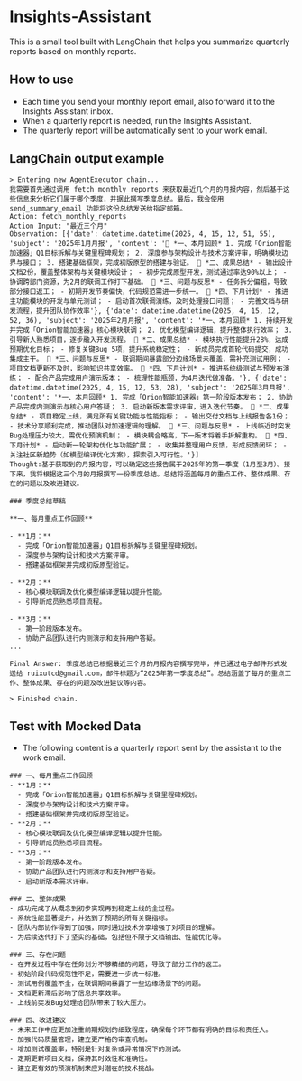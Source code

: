 # Insights-Assistant
This is a small tool built with LangChain that helps you summarize quarterly reports based on monthly reports.

## How to use
* Each time you send your monthly report email, also forward it to the Insights Assistant inbox.
* When a quarterly report is needed, run the Insights Assistant.
* The quarterly report will be automatically sent to your work email.

## LangChain output example
```
> Entering new AgentExecutor chain...
我需要首先通过调用 fetch_monthly_reports 来获取最近几个月的月报内容，然后基于这些信息来分析它们属于哪个季度，并据此撰写季度总结。最后，我会使用 send_summary_email 功能将这份总结发送给指定邮箱。
Action: fetch_monthly_reports
Action Input: "最近三个月"
Observation: [{'date': datetime.datetime(2025, 4, 15, 12, 51, 55), 'subject': '2025年1月月报', 'content': '🔹 *一、本月回顾* 1. 完成「Orion智能加速器」Q1目标拆解与关键里程碑规划； 2. 深度参与架构设计与技术方案评审，明确模块边界与接口； 3. 搭建基础框架，完成初版原型的搭建与验证。 🔹 *二、成果总结* - 输出设计文档2份，覆盖整体架构与关键模块设计； - 初步完成原型开发，测试通过率达90%以上； - 协调跨部门资源，为2月的联调工作打下基础。 🔹 *三、问题与反思* - 任务拆分偏粗，导致部分接口返工； - 初期开发节奏偏快，代码规范需进一步统一。 🔹 *四、下月计划* - 推进主功能模块的开发与单元测试； - 启动首次联调演练，及时处理接口问题； - 完善文档与研发流程，提升团队协作效率'}, {'date': datetime.datetime(2025, 4, 15, 12, 52, 36), 'subject': '2025年2月月报', 'content': '*一、本月回顾* 1. 持续开发并完成「Orion智能加速器」核心模块联调； 2. 优化模型编译逻辑，提升整体执行效率； 3. 引导新人熟悉项目，逐步融入开发流程。 🔹 *二、成果总结* - 模块执行性能提升28%，达成预期优化目标； - 修复关键Bug 5项，提升系统稳定性； - 新成员完成首轮代码提交，成功集成主干。 🔹 *三、问题与反思* - 联调期间暴露部分边缘场景未覆盖，需补充测试用例； - 项目文档更新不及时，影响知识共享效率。 🔹 *四、下月计划* - 推进系统级测试与预发布演练； - 配合产品完成用户演示版本； - 梳理性能瓶颈，为4月迭代做准备。'}, {'date': datetime.datetime(2025, 4, 15, 12, 53, 28), 'subject': '2025年3月月报', 'content': '*一、本月回顾* 1. 完成「Orion智能加速器」第一阶段版本发布； 2. 协助产品完成内测演示与核心用户答疑； 3. 启动新版本需求评审，进入迭代节奏。 🔹 *二、成果总结* - 项目稳定上线，满足所有关键功能与性能指标； - 输出交付文档与上线报告各1份； - 技术分享顺利完成，推动团队对加速逻辑的理解。 🔹 *三、问题与反思* - 上线临近时突发Bug处理压力较大，需优化预演机制； - 模块耦合略高，下一版本将着手拆解重构。 🔹 *四、下月计划* - 启动新一轮架构优化与功能扩展； - 收集并整理用户反馈，形成反馈闭环； - 关注社区新趋势（如模型编译优化方案），探索引入可行性。'}]
Thought:基于获取到的月报内容，可以确定这些报告属于2025年的第一季度（1月至3月）。接下来，我将根据这三个月的月报撰写一份季度总结。总结将涵盖每月的重点工作、整体成果、存在的问题以及改进建议。

### 季度总结草稿

**一、每月重点工作回顾**

- **1月：**
  - 完成「Orion智能加速器」Q1目标拆解与关键里程碑规划。
  - 深度参与架构设计和技术方案评审。
  - 搭建基础框架并完成初版原型验证。
  
- **2月：**
  - 核心模块联调及优化模型编译逻辑以提升性能。
  - 引导新成员熟悉项目流程。
  
- **3月：**
  - 第一阶段版本发布。
  - 协助产品团队进行内测演示和支持用户答疑。
...

Final Answer: 季度总结已根据最近三个月的月报内容撰写完毕，并已通过电子邮件形式发送给 ruixutcd@gmail.com，邮件标题为“2025年第一季度总结”。总结涵盖了每月的重点工作、整体成果、存在的问题及改进建议等内容。

> Finished chain.
```

## Test with Mocked Data
* The following content is a quarterly report sent by the assistant to the work email.
```
### 一、每月重点工作回顾
- **1月：**
  - 完成「Orion智能加速器」Q1目标拆解与关键里程碑规划。
  - 深度参与架构设计和技术方案评审。
  - 搭建基础框架并完成初版原型验证。
- **2月：**
  - 核心模块联调及优化模型编译逻辑以提升性能。
  - 引导新成员熟悉项目流程。
- **3月：**
  - 第一阶段版本发布。
  - 协助产品团队进行内测演示和支持用户答疑。
  - 启动新版本需求评审。

### 二、整体成果
- 成功完成了从概念到初步实现再到稳定上线的全过程。
- 系统性能显著提升，并达到了预期的所有关键指标。
- 团队内部协作得到了加强，同时通过技术分享增强了对项目的理解。
- 为后续迭代打下了坚实的基础，包括但不限于文档输出、性能优化等。

### 三、存在问题
- 在开发过程中存在任务划分不够精细的问题，导致了部分工作的返工。
- 初始阶段代码规范性不足，需要进一步统一标准。
- 测试用例覆盖不全，在联调期间暴露了一些边缘场景下的问题。
- 文档更新滞后影响了信息共享效率。
- 上线前突发Bug处理给团队带来了较大压力。

### 四、改进建议
- 未来工作中应更加注重前期规划的细致程度，确保每个环节都有明确的目标和责任人。
- 加强代码质量管理，建立更严格的审查机制。
- 增加测试覆盖率，特别是针对复杂或异常情况下的测试。
- 定期更新项目文档，保持其时效性和准确性。
- 建立更有效的预演机制来应对潜在的技术挑战。
```
